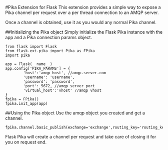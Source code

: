 #Pika Extension for Flask
This extension provides a simple way to expose a Pika channel per request over a per thread connection to an AMQP server.

Once a channel is obtained, use it as you would any normal Pika channel.

##Initializing the Pika object
Simply initialize the Flask Pika instance with the app and a Pika connection params object.

	from flask import Flask
	from flask.ext.pika import Pika as FPika
	import pika

	app = Flask(__name__)
    app.config['PIKA_PARAMS'] = {
	        'host':'amqp host', //amqp.server.com
            'username': 'username',
            'password': 'password',
			'port': 5672, //amqp server port
	        'virtual_host':'vhost' //amqp vhost
    }
	fpika = FPika()
	fpika.init_app(app)
	
##Using the Pika object
Use the amqp object you created and get a channel.

	fpika.channel.basic_publish(exchange='exchange',routing_key='routing_key',body='message')
		
Flask Pika will create a channel per request and take care of closing it for you on request end.
